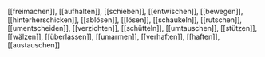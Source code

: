 [[freimachen]], [[aufhalten]], [[schieben]], [[entwischen]], [[bewegen]], [[hinterherschicken]], [[ablösen]], [[lösen]], [[schaukeln]], [[rutschen]], [[umentscheiden]], [[verzichten]], [[schütteln]], [[umtauschen]], [[stützen]], [[wälzen]], [[überlassen]], [[umarmen]], [[verhaften]], [[haften]], [[austauschen]]
